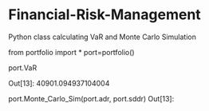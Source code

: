 # Financial-Risk-Management
Python class calculating VaR and Monte Carlo Simulation

from portfolio import *
port=portfolio()

port.VaR

Out[13]: 
40901.094937104004


port.Monte_Carlo_Sim(port.adr, port.sddr)
Out[13]: 

